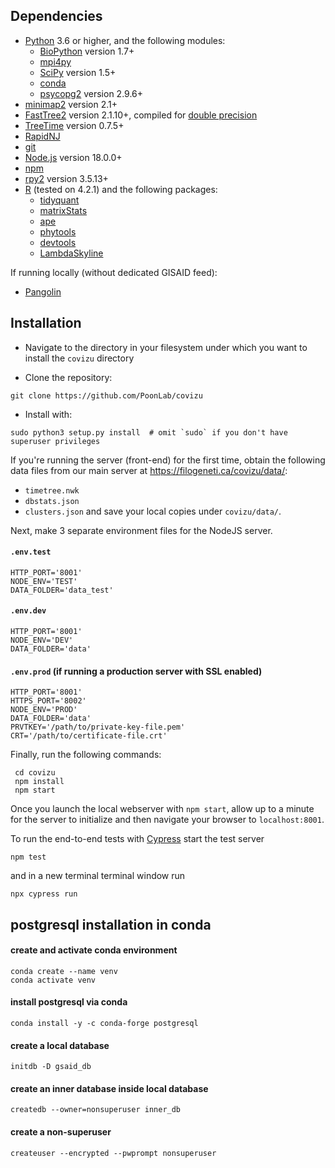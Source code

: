 ## Dependencies

* [Python](https://www.python.org/) 3.6 or higher, and the following modules:
  * [BioPython](https://biopython.org/) version 1.7+
  * [mpi4py](https://pypi.org/project/mpi4py/)
  * [SciPy](https://www.scipy.org/) version 1.5+
  * [conda](https://conda.io/projects/conda)
  * [psycopg2](https://pypi.org/project/psycopg2/) version 2.9.6+
* [minimap2](https://github.com/lh3/minimap2) version 2.1+ 
* [FastTree2](http://www.microbesonline.org/fasttree/) version 2.1.10+, compiled for [double precision](http://www.microbesonline.org/fasttree/#BranchLen)
* [TreeTime](https://github.com/neherlab/treetime) version 0.7.5+
* [RapidNJ](https://birc.au.dk/software/rapidnj/)
* [git](https://git-scm.com/)
* [Node.js](https://nodejs.org/en/download/) version 18.0.0+
* [npm](https://docs.npmjs.com/about-npm-versions)
* [rpy2](https://rpy2.github.io/doc/latest/html/index.html) version 3.5.13+
* [R](https://cran.r-project.org/) (tested on 4.2.1) and the following packages:
  * [tidyquant](https://cran.r-project.org/web/packages/tidyquant/index.html)
  * [matrixStats](https://cran.rstudio.com/web/packages/matrixStats/index.html)
  * [ape](https://cran.r-project.org/web/packages/ape/index.html)
  * [phytools](https://cran.r-project.org/web/packages/phytools/index.html)
  * [devtools](https://cran.r-project.org/web/packages/devtools/index.html)
  * [LambdaSkyline](https://github.com/phoscheit/LambdaSkyline)

If running locally (without dedicated GISAID feed):
* [Pangolin](https://github.com/cov-lineages/pangolin/)


## Installation

* Navigate to the directory in your filesystem under which you want to install the `covizu` directory

* Clone the repository:
```
git clone https://github.com/PoonLab/covizu
```

* Install with:
```
sudo python3 setup.py install  # omit `sudo` if you don't have superuser privileges
```

If you're running the server (front-end) for the first time, obtain the following data files from our main server at 
https://filogeneti.ca/covizu/data/:
* `timetree.nwk`
* `dbstats.json`
* `clusters.json`
and save your local copies under `covizu/data/`.

Next, make 3 separate environment files for the NodeJS server. 
#### `.env.test`
```
HTTP_PORT='8001'
NODE_ENV='TEST'
DATA_FOLDER='data_test'
```
#### `.env.dev`
```
HTTP_PORT='8001'
NODE_ENV='DEV'
DATA_FOLDER='data'
```
#### `.env.prod` (if running a production server with SSL enabled)
```
HTTP_PORT='8001'
HTTPS_PORT='8002'
NODE_ENV='PROD'
DATA_FOLDER='data'
PRVTKEY='/path/to/private-key-file.pem'
CRT='/path/to/certificate-file.crt'
```

Finally, run the following commands:
```
 cd covizu
 npm install
 npm start
```

Once you launch the local webserver with `npm start`, allow up to a minute for the server to initialize and then navigate your browser to `localhost:8001`.

To run the end-to-end tests with [Cypress](http://cypress.io) start the test server
```
npm test
```
and in a new terminal terminal window run 
```
npx cypress run
```

## postgresql installation in conda
#### create and activate conda environment
```
conda create --name venv
conda activate venv
```

#### install postgresql via conda
```
conda install -y -c conda-forge postgresql
```

#### create a local database
```
initdb -D gsaid_db
```

#### create an inner database inside local database
```
createdb --owner=nonsuperuser inner_db
```

#### create a non-superuser
```
createuser --encrypted --pwprompt nonsuperuser
```